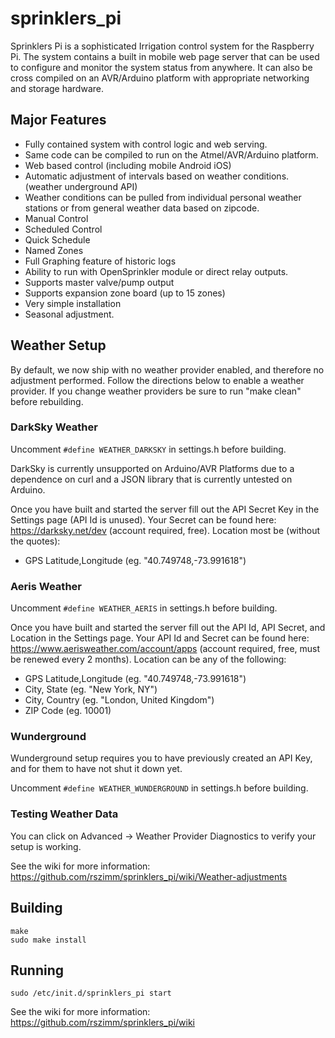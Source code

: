 # sprinklers_pi
Sprinklers Pi is a sophisticated Irrigation control system for the Raspberry Pi.  The system contains a built in mobile web page server that can be used to configure and monitor the system status from anywhere.  It can also be cross compiled on an AVR/Arduino platform with appropriate networking and storage hardware.

## Major Features
* Fully contained system with control logic and web serving.
* Same code can be compiled to run on the Atmel/AVR/Arduino platform.
* Web based control (including mobile Android iOS)
* Automatic adjustment of intervals based on weather conditions. (weather underground API)
* Weather conditions can be pulled from individual personal weather stations or from general weather data based on zipcode.
* Manual Control
* Scheduled Control
* Quick Schedule
* Named Zones
* Full Graphing feature of historic logs
* Ability to run with OpenSprinkler module or direct relay outputs.
* Supports master valve/pump output
* Supports expansion zone board (up to 15 zones)
* Very simple installation
* Seasonal adjustment.


## Weather Setup
By default, we now ship with no weather provider enabled, and therefore no adjustment performed.
Follow the directions below to enable a weather provider. If you change weather providers be sure to run "make clean"
before rebuilding.

### DarkSky Weather
Uncomment `#define WEATHER_DARKSKY` in settings.h before building.

DarkSky is currently unsupported on Arduino/AVR Platforms due to a dependence on curl and a JSON library that is currently untested on Arduino.

Once you have built and started the server fill out the API Secret Key in the Settings page (API Id is unused).
Your Secret can be found here: https://darksky.net/dev (account required, free).
Location most be (without the quotes):
  * GPS Latitude,Longitude (eg. "40.749748,-73.991618")

### Aeris Weather
Uncomment `#define WEATHER_AERIS` in settings.h before building.

Once you have built and started the server fill out the API Id, API Secret, and Location in the Settings page.
Your API Id and Secret can be found here: https://www.aerisweather.com/account/apps (account required, free,
must be renewed every 2 months).
Location can be any of the following:
  * GPS Latitude,Longitude (eg. "40.749748,-73.991618")
  * City, State (eg. "New York, NY")
  * City, Country (eg. "London, United Kingdom")
  * ZIP Code (eg. 10001)

### Wunderground
Wunderground setup requires you to have previously created an API Key, and for them to have not shut it down yet.

Uncomment `#define WEATHER_WUNDERGROUND` in settings.h before building.

### Testing Weather Data
You can click on Advanced -> Weather Provider Diagnostics to verify your setup is working.

See the wiki for more information: https://github.com/rszimm/sprinklers_pi/wiki/Weather-adjustments


## Building
```Shell
make
sudo make install
```

## Running
`sudo /etc/init.d/sprinklers_pi start`

See the wiki for more information: https://github.com/rszimm/sprinklers_pi/wiki
